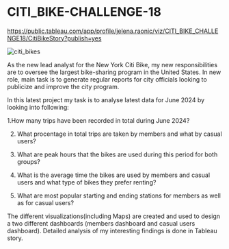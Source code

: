 # CITI_BIKE-CHALLENGE-18

https://public.tableau.com/app/profile/jelena.raonic/viz/CITI_BIKE_CHALLENGE18/CitiBikeStory?publish=yes

![citi_bikes](https://github.com/JelenaRaonic/CITI_BIKE-CHALLENGE-18/assets/159960361/49afbd4d-00ad-49f5-804c-6781d0a0bb26)

As the new lead analyst for the New York Citi Bike, my new responsibilities are to oversee the largest bike-sharing program in the United States. In new role, main task is to generate regular reports for city officials looking to publicize and improve the city program.

In this latest project my task is to analyse latest data for June 2024 by looking into following:

1.How many trips have been recorded in total during June 2024?

2. What procentage in total trips are taken by members and what by casual users?

3. What are peak hours that the bikes are used during this period for both groups?

4. What is the average time the bikes are used by members and casual users and what type of bikes they prefer renting?

5. What are most popular starting and ending stations for members as well as for casual users?

The different visualizations(including Maps) are created and used to design a two different dashboards (members dashboard and casual users dashboard). Detailed analysis of my interesting findings is done in Tableau story.
